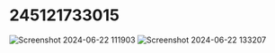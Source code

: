 # 245121733015
![Screenshot 2024-06-22 111903](https://github.com/Avinash015/245121733015/assets/120790516/c15f9870-ed7c-43b3-949f-c6a98998640e)
![Screenshot 2024-06-22 133207](https://github.com/Avinash015/245121733015/assets/120790516/4fd621db-2d91-468e-b06d-43934a6bf800)
